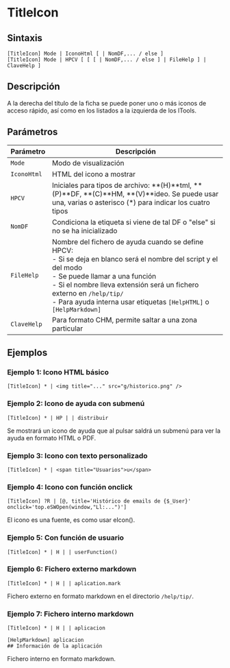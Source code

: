 # TitleIcon

## Sintaxis

```
[TitleIcon] Mode | IconoHtml [ | NomDF,... / else ]
[TitleIcon] Mode | HPCV [ [ [ | NomDF,... / else ] | FileHelp ] | ClaveHelp ]
```

## Descripción

A la derecha del título de la ficha se puede poner uno o más iconos de acceso rápido, así como en los listados a la izquierda de los lTools.

## Parámetros

| Parámetro | Descripción |
|-----------|-------------|
| `Mode` | Modo de visualización |
| `IconoHtml` | HTML del icono a mostrar |
| `HPCV` | Iniciales para tipos de archivo: **(H)**tml, **(P)**DF, **(C)**HM, **(V)**ideo. Se puede usar una, varias o asterisco (*) para indicar los cuatro tipos |
| `NomDF` | Condiciona la etiqueta si viene de tal DF o "else" si no se ha inicializado |
| `FileHelp` | Nombre del fichero de ayuda cuando se define HPCV:<br>- Si se deja en blanco será el nombre del script y el del modo<br>- Se puede llamar a una función<br>- Si el nombre lleva extensión será un fichero externo en `/help/tip/`<br>- Para ayuda interna usar etiquetas `[HelpHTML]` o `[HelpMarkdown]` |
| `ClaveHelp` | Para formato CHM, permite saltar a una zona particular |

## Ejemplos

### Ejemplo 1: Icono HTML básico
```
[TitleIcon] * | <img title="..." src="g/historico.png" />
```

### Ejemplo 2: Icono de ayuda con submenú
```
[TitleIcon] * | HP | | distribuir
```
Se mostrará un icono de ayuda que al pulsar saldrá un submenú para ver la ayuda en formato HTML o PDF.

### Ejemplo 3: Icono con texto personalizado
```
[TitleIcon] * | <span title="Usuarios">u</span>
```

### Ejemplo 4: Icono con función onclick
```
[TitleIcon] ?R | [@, title='Histórico de emails de {$_User}' onclick='top.eSWOpen(window,"Ll:...")']
```
El icono es una fuente, es como usar eIcon().

### Ejemplo 5: Con función de usuario
```
[TitleIcon] * | H | | userFunction()
```

### Ejemplo 6: Fichero externo markdown
```
[TitleIcon] * | H | | aplication.mark
```
Fichero externo en formato markdown en el directorio `/help/tip/`.

### Ejemplo 7: Fichero interno markdown
```
[TitleIcon] * | H | | aplicacion

[HelpMarkdown] aplicacion
## Información de la aplicación
```
Fichero interno en formato markdown.